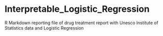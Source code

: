 # Interpretable_Logistic_Regression
R Markdown reporting file of drug treatment report with Unesco Institute of Statistics data and Logistic Regression
